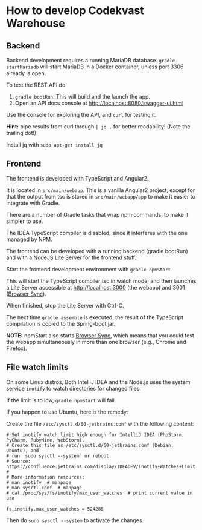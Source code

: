 # How to develop Codekvast Warehouse

## Backend

Backend development requires a running MariaDB database. `gradle startMariadb` will start MariaDB in a Docker container, unless port 3306 already is
open.

To test the REST API do 

1. `gradle bootRun`. This will build and the launch the app.
1. Open an API docs console at [http://localhost:8080/swagger-ui.html](http://localhost:8080/swagger-ui.html)

Use the console for exploring the API, and `curl` for testing it.

**Hint:** pipe results from curl through `| jq .` for better readability! (Note the trailing dot!)

Install jq with `sudo apt-get install jq`

## Frontend

The frontend is developed with TypeScript and Angular2.

It is located in `src/main/webapp`. This is a vanilla Angular2 project, except for that the output from tsc is stored in `src/main/webapp/app` to make
it easier to integrate with Gradle.

There are a number of Gradle tasks that wrap npm commands, to make it simpler to use.

The IDEA TypeScript compiler is disabled, since it interferes with the one managed by NPM.

The frontend can be developed with a running backend (gradle bootRun) and with a NodeJS Lite Server for the frontend stuff.
 
Start the frontend development environment with `gradle npmStart`

This will start the TypeScript compiler tsc in watch mode, and then launches a Lite Server accessible
at [http://localhost:3000](http://localhost:3000) (the webapp) and 3001 ([Browser Sync](https://www.browsersync.io)).

When finished, stop the Lite Server with Ctrl-C.

The next time `gradle assemble` is executed, the result of the TypeScript compilation is copied to the Spring-boot jar.

**NOTE:** npmStart also starts [Browser Sync](https://www.browsersync.io), which means that you could test the webapp simultaneously in more than one browser
 (e.g., Chrome and Firefox).

## File watch limits
On some Linux distros, Both IntelliJ IDEA and the Node.js uses the system service `inotify` to watch directories for changed files.

If the limit is to low, `gradle npmStart` will fail.

If you happen to use Ubuntu, here is the remedy:

Create the file `/etc/sysctl.d/60-jetbrains.conf` with the following content:

    # Set inotify watch limit high enough for IntelliJ IDEA (PhpStorm, PyCharm, RubyMine, WebStorm).
    # Create this file as /etc/sysctl.d/60-jetbrains.conf (Debian, Ubuntu), and
    # run `sudo sysctl --system` or reboot.
    # Source: https://confluence.jetbrains.com/display/IDEADEV/Inotify+Watches+Limit
    # 
    # More information resources:
    # man inotify  # manpage
    # man sysctl.conf  # manpage
    # cat /proc/sys/fs/inotify/max_user_watches  # print current value in use
    
    fs.inotify.max_user_watches = 524288
    
Then do `sudo sysctl --system` to activate the changes.
